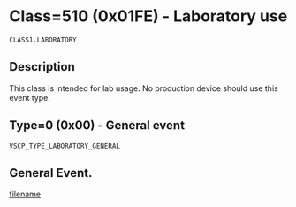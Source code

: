 # Class=510 (0x01FE) - Laboratory use

    CLASS1.LABORATORY

## Description

This class is intended for lab usage. No production device should use this event type. 

## Type=0 (0x00) - General event
    VSCP_TYPE_LABORATORY_GENERAL
General Event.
----

[filename](./bottom_copyright.md ':include')